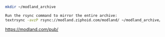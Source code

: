 ```bash
mkdir ~/modland_archive

Run the rsync command to mirror the entire archive:
textrsync -avzP rsync://modland.ziphoid.com/modland/ ~/modland_archive/
```

https://modland.com/pub/
